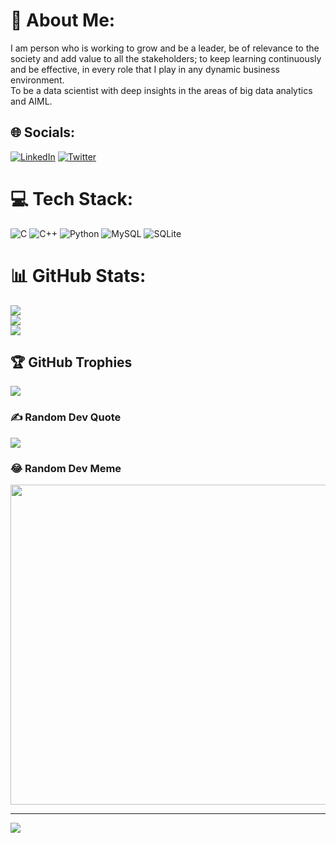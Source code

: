 # 💫 About Me:
I am person who is working to grow and be a leader, be of relevance to the society and add value to all the stakeholders; to keep learning continuously and be effective, in every role that I play in any dynamic business environment. <br>To be a data scientist with deep insights in the areas of big data analytics and AIML.


## 🌐 Socials:
[![LinkedIn](https://img.shields.io/badge/LinkedIn-%230077B5.svg?logo=linkedin&logoColor=white)](https://linkedin.com/in/https://www.linkedin.com/in/suraj-doraiswamy-9b97ba228) [![Twitter](https://img.shields.io/badge/Twitter-%231DA1F2.svg?logo=Twitter&logoColor=white)](https://twitter.com/https://twitter.com/MeIsWho4?t=C0o__Icx2Yp6rm1BWNN6ww&s=09) 

# 💻 Tech Stack:
![C](https://img.shields.io/badge/c-%2300599C.svg?style=for-the-badge&logo=c&logoColor=white) ![C++](https://img.shields.io/badge/c++-%2300599C.svg?style=for-the-badge&logo=c%2B%2B&logoColor=white) ![Python](https://img.shields.io/badge/python-3670A0?style=for-the-badge&logo=python&logoColor=ffdd54) ![MySQL](https://img.shields.io/badge/mysql-%2300f.svg?style=for-the-badge&logo=mysql&logoColor=white) ![SQLite](https://img.shields.io/badge/sqlite-%2307405e.svg?style=for-the-badge&logo=sqlite&logoColor=white)
# 📊 GitHub Stats:
![](https://github-readme-stats.vercel.app/api?username=SurajDs-git&theme=dark&hide_border=false&include_all_commits=false&count_private=true)<br/>
![](https://github-readme-streak-stats.herokuapp.com/?user=SurajDs-git&theme=dark&hide_border=false)<br/>
![](https://github-readme-stats.vercel.app/api/top-langs/?username=SurajDs-git&theme=dark&hide_border=false&include_all_commits=false&count_private=true&layout=compact)

## 🏆 GitHub Trophies
![](https://github-profile-trophy.vercel.app/?username=SurajDs-git&theme=darkhub&no-frame=false&no-bg=false&margin-w=4)

### ✍️ Random Dev Quote
![](https://quotes-github-readme.vercel.app/api?type=vetical&theme=merko)

### 😂 Random Dev Meme
<img src="https://random-memer.herokuapp.com/" width="512px"/>

---
[![](https://visitcount.itsvg.in/api?id=SurajDs-git&icon=4&color=1)](https://visitcount.itsvg.in)
